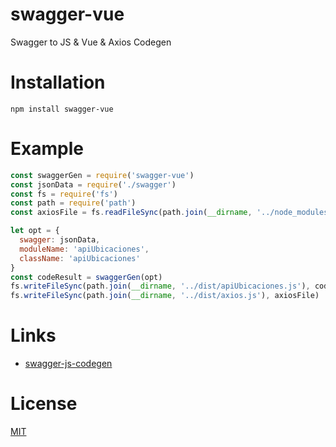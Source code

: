 # swagger-vue
Swagger to JS &amp; Vue &amp; Axios Codegen
# Installation
```shell
npm install swagger-vue
```
# Example
```javascript
const swaggerGen = require('swagger-vue')
const jsonData = require('./swagger')
const fs = require('fs')
const path = require('path')
const axiosFile = fs.readFileSync(path.join(__dirname, '../node_modules/swagger-vue/lib/axios.js'), 'utf-8')

let opt = {
  swagger: jsonData,
  moduleName: 'apiUbicaciones',
  className: 'apiUbicaciones'
}
const codeResult = swaggerGen(opt)
fs.writeFileSync(path.join(__dirname, '../dist/apiUbicaciones.js'), codeResult)
fs.writeFileSync(path.join(__dirname, '../dist/axios.js'), axiosFile)
```

# Links
 - [swagger-js-codegen](https://github.com/wcandillon/swagger-js-codegen)

# License

[MIT](https://opensource.org/licenses/MIT)
